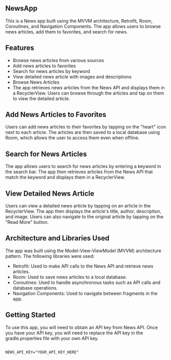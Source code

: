 ## NewsApp

This is a News app built using the MVVM architecture, Retrofit, Room, Coroutines, and Navigation Components. The app allows users to browse news articles, add them to favorites, and search for news.

## Features
- Browse news articles from various sources
- Add news articles to favorites
- Search for news articles by keyword
- View detailed news article with images and descriptions
- Browse News Articles
- The app retrieves news articles from the News API and displays them in a RecyclerView. Users can browse through the articles and tap on them to view the detailed article.

## Add News Articles to Favorites
Users can add news articles to their favorites by tapping on the "heart" icon next to each article. The articles are then saved to a local database using Room, which allows the user to access them even when offline.

## Search for News Articles
The app allows users to search for news articles by entering a keyword in the search bar. The app then retrieves articles from the News API that match the keyword and displays them in a RecyclerView.

## View Detailed News Article
Users can view a detailed news article by tapping on an article in the RecyclerView. The app then displays the article's title, author, description, and image. Users can also navigate to the original article by tapping on the "Read More" button.

## Architecture and Libraries Used
The app was built using the Model-View-ViewModel (MVVM) architecture pattern. The following libraries were used:

- Retrofit: Used to make API calls to the News API and retrieve news articles.
- Room: Used to save news articles to a local database.
- Coroutines: Used to handle asynchronous tasks such as API calls and database operations.
- Navigation Components: Used to navigate between fragments in the app.

## Getting Started
To use this app, you will need to obtain an API key from News API. Once you have your API key, you will need to replace the API key in the gradle.properties file with your own API key.

<pre>
<code>
NEWS_API_KEY="YOUR_API_KEY_HERE"
</code>
</pre>





